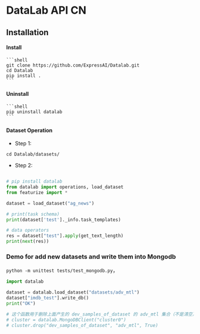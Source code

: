 # DataLab API CN

## Installation
#### Install


    ```shell
    git clone https://github.com/ExpressAI/Datalab.git
    cd Datalab
    pip install .
    ```

#### Uninstall
    ```shell
    pip uninstall datalab
    ```

#### Dataset Operation

* Step 1:
```shell
cd Datalab/datasets/

```

* Step 2:
```python

# pip install datalab
from datalab import operations, load_dataset
from featurize import *

dataset = load_dataset("ag_news")

# print(task schema)
print(dataset['test']._info.task_templates)

# data operators
res = dataset["test"].apply(get_text_length)
print(next(res))


```

   

### Demo for add new datasets and write them into Mongodb

`python -m unittest tests/test_mongodb.py`，

```python
import datalab

dataset = datalab.load_dataset("datasets/adv_mtl")
dataset["imdb_test"].write_db()
print("OK")

# 这个函数用于删除上面产生的 dev_samples_of_dataset 的 adv_mtl 集合（不是清空），慎用
# cluster = datalab.MongoDBClient("cluster0")
# cluster.drop("dev_samples_of_dataset", "adv_mtl", True)

```



